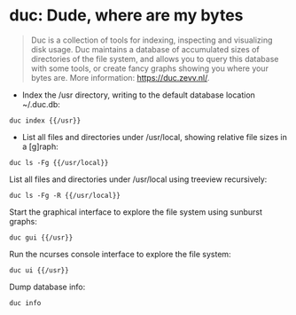 # duc: Dude, where are my bytes

> Duc is a collection of tools for indexing, inspecting and visualizing disk usage.
> Duc maintains a database of accumulated sizes of directories of the file system,
> and allows you to query this database with some tools,
> or create fancy graphs showing you where your bytes are.
> More information: <https://duc.zevv.nl/>.

- Index the /usr directory, writing to the default database location ~/.duc.db:

`duc index {{/usr}}`

- List all files and directories under /usr/local, showing relative file sizes in a [g]raph:

`duc ls -Fg {{/usr/local}}`

List all files and directories under /usr/local using treeview recursively:

`duc ls -Fg -R {{/usr/local}}`

Start the graphical interface to explore the file system using sunburst graphs:

`duc gui {{/usr}}`

Run the ncurses console interface to explore the file system:

`duc ui {{/usr}}`

Dump database info:

`duc info`
